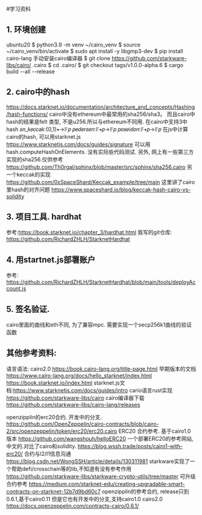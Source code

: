 
#学习资料

## 1. 环境创建
ubuntu20
$ python3.9 -m venv ~/cairo_venv
$ source ~/cairo_venv/bin/activate
$ sudo apt install -y libgmp3-dev
$ pip install cairo-lang
手动安装cairo编译器
$ git clone https://github.com/starkware-libs/cairo/ .cairo
$ cd .cairo/
$ git checkout tags/v1.0.0-alpha.6
$ cargo build --all --release

## 2. cairo中的hash
https://docs.starknet.io/documentation/architecture_and_concepts/Hashing/hash-functions/
cairo中没有ethereum中最常用的sha256/sha3。 而且cairo中hash的结果是felt 类型, 不是u256.所以与ethereum不同用.
在cairo中支持3中hash
𝑠𝑛_𝑘𝑒𝑐𝑐𝑎𝑘:{0,1}∗→𝔽𝑝
𝑝𝑒𝑑𝑒𝑟𝑠𝑒𝑛:𝔽∗𝑝→𝔽𝑝
𝑝𝑜𝑠𝑒𝑖𝑑𝑜𝑛:𝔽∗𝑝→𝔽𝑝
在js中计算cairo的hash, 可以用starknet.js
https://www.starknetjs.com/docs/guides/signature
可以用hash.computeHashOnElements. 没有实际些代码测试.
另外, 网上有一些第三方实现的sha256.仅供参考
https://github.com/Th0rgal/sphinx/blob/master/src/sphinx/sha256.cairo
另一个keccak的实现
https://github.com/0xSpaceShard/Keccak_example/tree/main
这里讲了cairo里hash的对齐问题
https://www.spaceshard.io/blog/keccak-hash-cairo-vs-solidity

## 3. 项目工具. hardhat 
参考:https://book.starknet.io/chapter_3/hardhat.html
我写的git仓库: https://github.com/RichardZHLH/StarknetHardhat

## 4. 用startnet.js部署账户
参考: https://github.com/RichardZHLH/StarknetHardhat/blob/main/tools/deployAccount.js

## 5. 签名验证.
cairo里面的曲线和eth不同, 为了兼容mpc. 需要实现一个secp256k1曲线的验证函数


## 其他参考资料:
语言语法:  cairo2.0 
https://book.cairo-lang.org/title-page.html
早期版本的文档
https://www.cairo-lang.org/docs/hello_starknet/index.html
https://book.starknet.io/index.html
starknet.js文档:https://www.starknetjs.com/docs/guides/intro
cario语言rust实现
https://github.com/starkware-libs/cairo
cairo编译器下载
https://github.com/starkware-libs/cairo-lang/releases

openzipplin的erc20合约. 开发中的分支.
https://github.com/OpenZeppelin/cairo-contracts/blob/cairo-2/src/openzeppelin/token/erc20/erc20.cairo
ERC20 合约参考. 基于cairo1.0 版本
https://github.com/wangshouh/helloERC20
一个部署ERC20的参考网站,中文的.对比了cairo和solidity.
https://blog.wssh.trade/posts/cairo1-with-erc20/
合约与l2/l1信息沟通
https://blog.csdn.net/WongSSH/article/details/130311981
starkware实现了一个帮助defi/crosschain等的lib,不知道有没有参考作用
https://github.com/starkware-libs/starkware-crypto-utils/tree/master
可升级合约参考
https://medium.com/starknet-edu/creating-upgradable-smart-contracts-on-starknet-12b7d9bd60c7
openzipplin的参考合约, release只到0.6.1,基于cairo0.11 但是它也有开发中的分支,支持cairo1.0 cairo2.0
https://docs.openzeppelin.com/contracts-cairo/0.6.1/